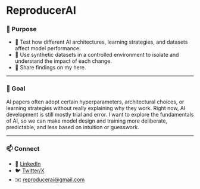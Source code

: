 # ReproducerAI

### 🔬 Purpose
- 🧪 Test how different AI architectures, learning strategies, and datasets affect model performance.
- 🎯 Use synthetic datasets in a controlled environment to isolate and understand the impact of each change.
- 📝 Share findings on my here.

---

### 🌱 Goal
AI papers often adopt certain hyperparameters, architectural choices, or learning strategies without really explaining why they work. Right now, AI development is still mostly trial and error. I want to explore the fundamentals of AI, so we can make model design and training more deliberate, predictable, and less based on intuition or guesswork.

---

### 📫 Connect
- 💼 [LinkedIn](https://www.linkedin.com/in/minhaj-uddin-ansari-040573160/) 
- 🐦 [Twitter/X](https://x.com/minhajansari_) 
- ✉️ reproducerai@gmail.com  
